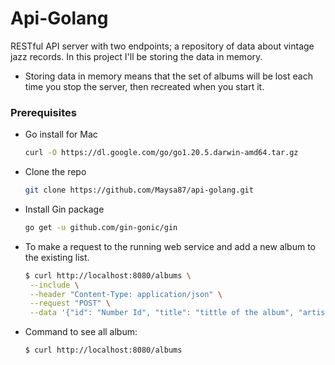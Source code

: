 # Api-Golang
RESTful API server with two endpoints; a repository of data about vintage jazz records.
In this project I'll be storing the data in memory.
* Storing data in memory means that the set of albums will be lost each time you stop the server, then recreated when you start it.

### Prerequisites
* Go install for Mac
  ```sh
  curl -O https://dl.google.com/go/go1.20.5.darwin-amd64.tar.gz
  ```

* Clone the repo
   ```sh
   git clone https://github.com/Maysa87/api-golang.git
   ```
* Install Gin package
   ```sh
   go get -u github.com/gin-gonic/gin
   ```
* To make a request to the running web service and add a new album to the existing list.
   ```sh
   $ curl http://localhost:8080/albums \
    --include \
    --header "Content-Type: application/json" \
    --request "POST" \
    --data '{"id": "Number Id", "title": "tittle of the album", "artist": "artist's name", "price": 0.00}'
   ```

* Command to see all album:
   ```sh
   $ curl http://localhost:8080/albums
   ```
